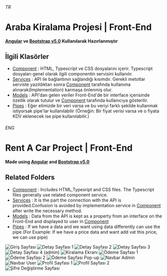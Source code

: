 ###### TR
# Araba Kiralama Projesi | Front-End
**[Angular](https://angular.io/cli) ve [Bootstrap v5.0](https://getbootstrap.com/docs/5.0/getting-started/introduction/) Kullanılarak Hazırlanmıştır**
## İlgili Klasörler
- [Component](https://github.com/mfbilgin42/kamp-final-project-front-end/tree/main/src/app/component) : HTML, Typescript ve CSS dosyalarını içerir. Typescript dosyaları genel olarak ilgili componentin servisini kullanılır.
- [Services](https://github.com/mfbilgin42/kamp-final-project-front-end/tree/main/src/app/services) : API ile bağlantının sağlandığı kısımdır. Gerekli metotlar serviste yazıldıktan sonra  [Component](https://github.com/mfbilgin42/kamp-final-project-front-end/tree/main/src/app/component) tarafında kullanıma alınarak(Implementation) karmaşa önlenmiş olur.
- [Models](https://github.com/mfbilgin42/kamp-final-project-front-end/tree/main/src/app/models) : API'dan gelen veriler Front-End'de bir interface içerisinde özellik olarak tutulur ve [Component](https://github.com/mfbilgin42/kamp-final-project-front-end/tree/main/src/app/component) tarafında kullanıcıya gösterilir.
- [Pipes](https://github.com/mfbilgin42/kamp-final-project-front-end/tree/main/src/app/pipes) : Eğer elimizde bir veri varsa ve bu veriyi farklı şekilde kullanmak istiyorsak pipe'lar kullanılabilir (Örneğin: Bir fiyat verisi varsa ve o fiyata KDV eklenecek ise pipe kullanılabilir.)

###### ENG
# Rent A Car Project | Front-End
**Made using [Angular](https://angular.io/cli) and [Bootstrap v5.0](https://getbootstrap.com/docs/5.0/getting-started/introduction/)**
## Related Folders
- [Component](https://github.com/mfbilgin42/kamp-final-project-front-end/tree/main/src/app/component) : Includes HTML,Typesript and CSS files. The Typescript files generally use related component service.
- [Services](https://github.com/mfbilgin42/kamp-final-project-front-end/tree/main/src/app/services) : It is the part the connection with the API is provided.Confusion is avoided by implementation service in [Component](https://github.com/mfbilgin42/kamp-final-project-front-end/tree/main/src/app/component) after write the necessary method.
- [Models](https://github.com/mfbilgin42/kamp-final-project-front-end/tree/main/src/app/models) : Data from the API is kept as a property from an interface on the Front-End and displayed to user in [Component](https://github.com/mfbilgin42/kamp-final-project-front-end/tree/main/src/app/component)
- [Pipes](https://github.com/mfbilgin42/kamp-final-project-front-end/tree/main/src/app/pipes) : If we have a data and  we want using data differently can use the pipe.(For Example: If we have a price data and want add vat this price, we can use pipe)



![Giriş Sayfası](https://i.hizliresim.com/6zOJ8i.png)
![Detay Sayfası 1](https://i.hizliresim.com/XSgKhl.png)
![Detay Sayfası 2](https://i.hizliresim.com/6UXOp8.png)
![Detay Sayfası 3](https://i.hizliresim.com/8MT1ag.png)
![Detay Sayfası 4 (admin)](https://i.hizliresim.com/BnQ88E.png)
![Kiralama Ekranı](https://i.hizliresim.com/bmxXjK.png)
![Ödeme Sayfası 1](https://i.hizliresim.com/gxwI1e.png)
![Ödeme Sayfası 2 ](https://i.hizliresim.com/qkjkPd.png)
![Ödeme Sayfası Pop-up](https://i.hizliresim.com/h9mbzH.png)
![Navbar Admin](https://i.hizliresim.com/Im1gT3.png)
![Navbar User](https://i.hizliresim.com/0bL1Lg.png)
![Profil Sayfası 1](https://i.hizliresim.com/es6wwi.png)
![Profil Sayfası 2](https://i.hizliresim.com/UlUn9o.png)
![Şifre Değiştirme Sayfası](https://i.hizliresim.com/k4qEDq.png)

